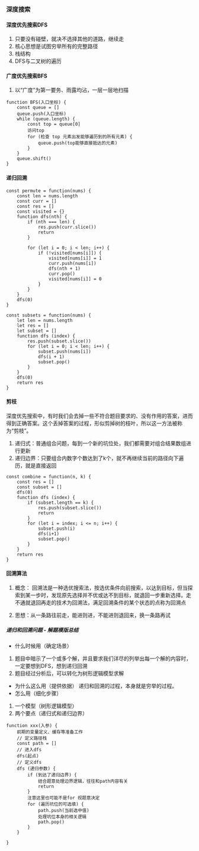 ### 深度搜索
#### 深度优先搜索DFS
1. 只要没有碰壁，就决不选择其他的道路，继续走
2. 核心思想是试图穷举所有的完整路径
3. 栈结构
4. DFS与二叉树的遍历

#### 广度优先搜索BFS
1. 以“广度”为第一要务、雨露均沾，一层一层地扫描
```
function BFS(入口坐标) {
    const queue = []
    queue.push(入口坐标)
    while (queue.length) {
        const top = queue[0]
        访问top
        for (检查 top 元素出发能够遍历到的所有元素) {
            queue.push(top能够直接抵达的元素)
        }
    }
    queue.shift()
}
```

#### 递归回溯
```
const permute = function(nums) {
    const len = nums.length
    const curr = []
    const res = []
    const visited = {}
    function dfs(nth) {
        if (nth === len) {
            res.push(curr.slice())
            return
        }

        for (let i = 0; i < len; i++) {
            if (!visited[nums[i]]) {
                visited[nums[i]] = 1
                curr.push(nums[i])
                dfs(nth + 1)
                curr.pop()
                visited[nums[i]] = 0
            }
        }
    }
    dfs(0)
}
```

```
const subsets = function(nums) {
    let len = nums.length
    let res = []
    let subset = []
    function dfs (index) {
        res.push(subset.slice())
        for (let i = 0; i < len; i++) {
            subset.push(nums[i])
            dfs(i + 1)
            subset.pop()
        }
    }
    dfs(0)
    return res
}
```
#### 剪枝
深度优先搜索中，有时我们会去掉一些不符合题目要求的、没有作用的答案，进而得到正确答案。这个丢掉答案的过程，形似剪掉树的枝叶，所以这一方法被称为“剪枝”。   

1. 递归式：普通组合问题，每到一个新的坑位处，我们都需要对组合结果数组进行更新
2. 递归边界：只要组合内数字个数达到了k个，就不再继续当前的路径向下遍历，就是直接返回

```
const combine = function(n, k) {
    const res = []
    const subset = []
    dfs(0)
    function dfs (index) {
        if (subset.length == k) {
            res.push(subset.slice())
            return
        }
        for (let i = index; i <= n; i++) {
            subset.push(i)
            dfs(i+1)
            subset.pop()
        }
    }
    return res
}
```
#### 回溯算法
1. 概念： 回溯法是一种选优搜索法，按选优条件向前搜索，以达到目标，但当探索到某一步时，发现原先选择并不优或达不到目标，就退回一步重新选择。走不通就退回再走的技术为回溯法，满足回溯条件的某个状态的点称为回溯点

2. 思想：从一条路往前走，能进则进，不能进则退回来，换一条路再试
##### 递归和回溯问题 - 解题模版总结
* 什么时候用（确定场景）
1. 题目中暗示了一个或多个解，并且要求我们详尽的列举出每一个解的内容时，一定要想到DFS，想到递归回溯
2. 题目经过分析后，可以转化为树形逻辑模型求解
* 为什么这么用（提供依据）
递归和回溯的过程，本身就是穷举的过程。
* 怎么用（细化步骤）
1. 一个模型（树形逻辑模型）
2. 两个要点（递归式和递归边界）
```
function xxx(入参) {
    前期的变量定义、缓存等准备工作
    // 定义路径栈
    const path = []
    // 进入dfs
    dfs(起点)
    // 定义dfs
    dfs (递归参数) {
        if (到达了递归边界) {
            结合题意处理边界逻辑，往往和path内容有关
            return
        }
        注意这里也可能不是for 视题意决定
        for (遍历坑位的可选填) {
            path.push(当前选中值)
            处理坑位本身的相关逻辑
            path.pop()
        }
    }
    
}
```